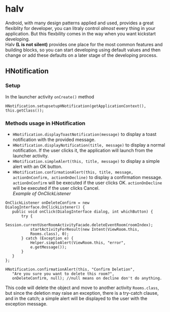 # halv
Android, with many design patterns applied and used, provides a great flexiblity for developer, you can litraly control *almost* every thing in your application. But this flexbility comes in the way when you want kickstart developing.<br> Halv **(L is not silent)**  provides one place for the most common features and building blocks, so you can start developing using default values and then change or add these defaults on a later stage of the developing process. 

## HNotification
### Setup
In the launcher activity `onCreate()` method
```
HNotification.setupsetupHNotification(getApplicationContext(), this.getClass());
```
### Methods usage in HNotification
 * `HNotification.displayToastNotification(message)` to display a toast notification with the provided message.
 * `HNotification.displayNotification(title, message)` to display a normal notification. If the user clicks it, the application will launch from the launcher activity.
 * `HNotification.simpleAlert(this, title, message)` to display a simple alert with an OK button.
 * `HNotification.confirmationAlert(this, title, message, actionOnConfirm, actionOnDecline)` to display a confirmation message.<br> `actionOnConfirm` will be executed if the user clicks OK. `actionOnDecline` will be executed if the user clicks Cancel.<br>
 *Example of OnClickListener*
 ```
 OnClickListener onDeleteConfirm = new DialogInterface.OnClickListener() {
 	public void onClick(DialogInterface dialog, int whichButton) {
 		try {
 			Session.currentUserRoomActivityFacade.deleteEventRoom(roomIndex);
 			startActivityForResult(new Intent(ViewRoom.this,
 			Rooms.class), 0);
 		} catch (Exception e) {
 			Helper.simpleAlert(ViewRoom.this, "error",
 			e.getMessage());
 		}
 	}
 };

 HNotification.confirmationAlert(this, "Confirm Deletion",
 	"Are you sure you want to delete this room?",
    onDeleteConfirm, null); //null means on decline don't do anything.
```

This code will delete the object and move to another activity `Rooms.class`, but since the deletion may raise an exception, there is a try-catch clause, and in the catch; a simple alert will be displayed to the user with the exception message.
